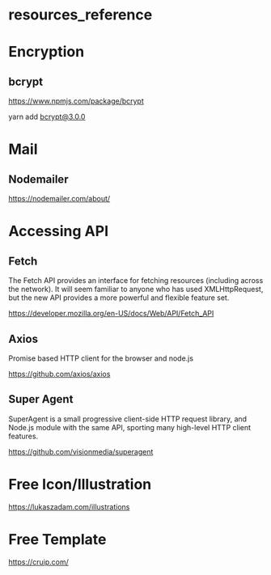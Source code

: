 # resources_reference

# Encryption

## bcrypt

https://www.npmjs.com/package/bcrypt

yarn add bcrypt@3.0.0


# Mail

## Nodemailer

https://nodemailer.com/about/

# Accessing API

## Fetch

The Fetch API provides an interface for fetching resources (including across the network). It will seem familiar to anyone who has used XMLHttpRequest, but the new API provides a more powerful and flexible feature set.

https://developer.mozilla.org/en-US/docs/Web/API/Fetch_API

## Axios

Promise based HTTP client for the browser and node.js

https://github.com/axios/axios


## Super Agent 

SuperAgent is a small progressive client-side HTTP request library, and Node.js module with the same API, sporting many high-level HTTP client features.

https://github.com/visionmedia/superagent

# Free Icon/Illustration



https://lukaszadam.com/illustrations


# Free Template 

https://cruip.com/
